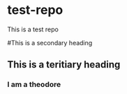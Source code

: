 # test-repo
This is a test repo

#This is a secondary heading
## This is a teritiary heading
### I am a theodore
